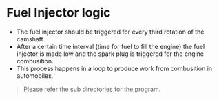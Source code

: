 # Fuel Injector logic
- The fuel injector should be triggered for every third rotation of the camshaft.
- After a certain time interval (time for fuel to fill the engine) the fuel injector is made low and the spark plug is triggered for the engine combusition.
- This process happens in a loop to produce work from combusition in automobiles.

> Please refer the sub directories for the program.

